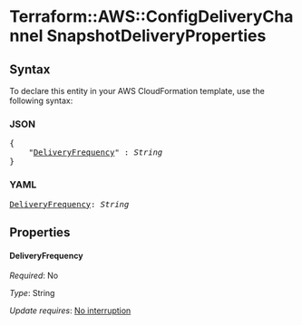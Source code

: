 # Terraform::AWS::ConfigDeliveryChannel SnapshotDeliveryProperties

## Syntax

To declare this entity in your AWS CloudFormation template, use the following syntax:

### JSON

<pre>
{
    "<a href="#deliveryfrequency" title="DeliveryFrequency">DeliveryFrequency</a>" : <i>String</i>
}
</pre>

### YAML

<pre>
<a href="#deliveryfrequency" title="DeliveryFrequency">DeliveryFrequency</a>: <i>String</i>
</pre>

## Properties

#### DeliveryFrequency

_Required_: No

_Type_: String

_Update requires_: [No interruption](https://docs.aws.amazon.com/AWSCloudFormation/latest/UserGuide/using-cfn-updating-stacks-update-behaviors.html#update-no-interrupt)

